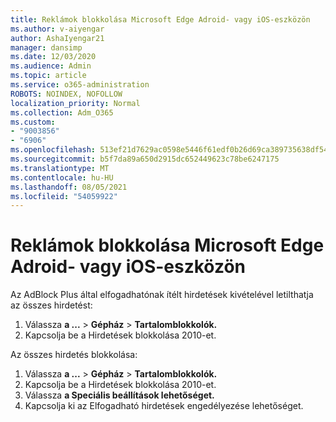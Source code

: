 ```yaml
---
title: Reklámok blokkolása Microsoft Edge Adroid- vagy iOS-eszközön
ms.author: v-aiyengar
author: AshaIyengar21
manager: dansimp
ms.date: 12/03/2020
ms.audience: Admin
ms.topic: article
ms.service: o365-administration
ROBOTS: NOINDEX, NOFOLLOW
localization_priority: Normal
ms.collection: Adm_O365
ms.custom:
- "9003856"
- "6906"
ms.openlocfilehash: 513ef21d7629ac0598e5446f61edf0b26d69ca389735638df54f32dffbe3059b
ms.sourcegitcommit: b5f7da89a650d2915dc652449623c78be6247175
ms.translationtype: MT
ms.contentlocale: hu-HU
ms.lasthandoff: 08/05/2021
ms.locfileid: "54059922"
---
```

# <a name="block-ads-in-microsoft-edge-on-an-adroid-or-ios-device"></a>Reklámok blokkolása Microsoft Edge Adroid- vagy iOS-eszközön

Az AdBlock Plus által elfogadhatónak ítélt hirdetések kivételével letilthatja az összes hirdetést:
1. Válassza **a ...** > **Gépház**  >  **Tartalomblokkolók.**
2. Kapcsolja be a Hirdetések blokkolása 2010-et.

Az összes hirdetés blokkolása:
1. Válassza **a ...** > **Gépház**  >  **Tartalomblokkolók.**
2. Kapcsolja be a Hirdetések blokkolása 2010-et.
3. Válassza **a Speciális beállítások lehetőséget.**
4. Kapcsolja ki az Elfogadható hirdetések engedélyezése lehetőséget.
